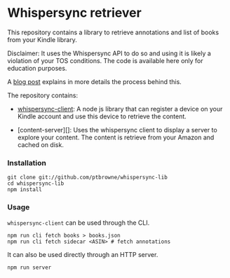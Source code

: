 Whispersync retriever
=====================

This repository contains a library to retrieve annotations and list of books
from your Kindle library.

Disclaimer: It uses the Whispersync API to do so and using it is likely a violation
of your TOS conditions. The code is available here only for education purposes.

A [blog post][] explains in more details the process behind this.

The repository contains:

* [whispersync-client][]: A node js library that can register a device on your
  Kindle account and use this device to retrieve the content.

* [content-server][]: Uses the whispersync client to display a server to
  explore your content. The content is retrieve from your Amazon and cached on
  disk.

### Installation


```
git clone git://github.com/ptbrowne/whispersync-lib
cd whispersync-lib
npm install
```

### Usage

`whispersync-client` can be used through the CLI.

```
npm run cli fetch books > books.json
npm run cli fetch sidecar <ASIN> # fetch annotations
```

It can also be used directly through an HTTP server.

```
npm run server
```

[whispersync-client]: ./whispersync-client
[blog post]: https://ptbrowne.github.io/posts/whispersync-reverse-engineering/
